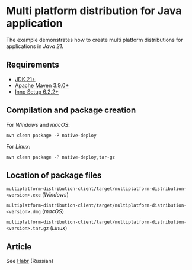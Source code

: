 # Multi platform distribution for Java application

The example demonstrates how to create multi platform distributions for applications in *Java 21*.

## Requirements

* [JDK 21+](https://www.oracle.com/java/technologies/downloads/)
* [Apache Maven 3.9.0+](https://maven.apache.org/download.cgi)
* [Inno Setup 6.2.2+](https://jrsoftware.org/isinfo.php)

## Compilation and package creation

For *Windows* and *macOS*:

    mvn clean package -P native-deploy
    
For *Linux*:

    mvn clean package -P native-deploy,tar-gz
    
## Location of package files

`multiplatform-distribution-client/target/multiplatform-distribution-<version>.exe` (*Windows*)

`multiplatform-distribution-client/target/multiplatform-distribution-<version>.dmg` (*macOS*)

`multiplatform-distribution-client/target/multiplatform-distribution-<version>.tar.gz` (*Linux*)

## Article

See [Habr](https://habr.com/company/jugru/blog/340248/) (Russian)
